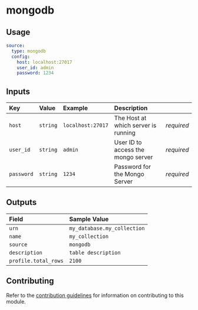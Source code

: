 # mongodb

## Usage

```yaml
source:
  type: mongodb
  config:
    host: localhost:27017
    user_id: admin
    password: 1234
```

## Inputs

| Key | Value | Example | Description |    |
| :-- | :---- | :------ | :---------- | :- |
| `host` | `string` | `localhost:27017` | The Host at which server is running | *required* |
| `user_id` | `string` | `admin` | User ID to access the mongo server| *required* |
| `password` | `string` | `1234` | Password for the Mongo Server | *required* |

## Outputs

| Field | Sample Value |
| :---- | :---- |
| `urn` | `my_database.my_collection` |
| `name` | `my_collection` |
| `source` | `mongodb` |
| `description` | `table description` |
| `profile.total_rows` | `2100` |

## Contributing

Refer to the [contribution guidelines](../../../docs/contribute/guide.md#adding-a-new-extractor) for information on contributing to this module.
